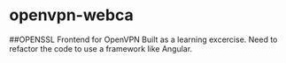 # openvpn-webca
##OPENSSL Frontend for OpenVPN
Built as a learning excercise.  Need to refactor the code to use a framework like Angular.

